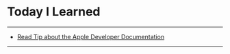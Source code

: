 # Today I Learned

---

- [Read Tip about the Apple Developer Documentation](https://vincentgeranium.github.io/ios,/swift/2019/09/20/AppleDocument.html)

---
